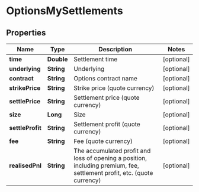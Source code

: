 
# OptionsMySettlements

## Properties

Name | Type | Description | Notes
------------ | ------------- | ------------- | -------------
**time** | **Double** | Settlement time |  [optional]
**underlying** | **String** | Underlying |  [optional]
**contract** | **String** | Options contract name |  [optional]
**strikePrice** | **String** | Strike price (quote currency) |  [optional]
**settlePrice** | **String** | Settlement price (quote currency) |  [optional]
**size** | **Long** | Size |  [optional]
**settleProfit** | **String** | Settlement profit (quote currency) |  [optional]
**fee** | **String** | Fee (quote currency) |  [optional]
**realisedPnl** | **String** | The accumulated profit and loss of opening a position, including premium, fee, settlement profit, etc. (quote currency) |  [optional]


